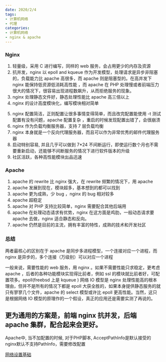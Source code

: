 ```yaml
---
date: 2020/2/4
tags:
- 计算机网络
- 代理
categories:
- 计算机网络
- nginx & apache
---
```

### Nginx

1. 轻量级，采用 C 进行编写，同样的 web 服务，会占用更少的内存及资源
2. 抗并发，nginx 以 epoll and kqueue 作为开发模型，处理请求是异步非阻塞的，负载能力比 apache 高很多，而 apache 则是阻塞型的。在高并发下 nginx 能保持低资源低消耗高性能 ，而 apache 在 PHP 处理慢或者前端压力很大的情况下，很容易出现进程数飙升，从而拒绝服务的现象。
3. nginx 处理静态文件好，静态处理性能比 apache 高三倍以上
4. nginx 的设计高度模块化，编写模块相对简单
<!-- more -->
5. nginx 配置简洁，正则配置让很多事情变得简单，而且改完配置能使用 -t 测试配置有没有问题，apache 配置复杂 ，重启的时候发现配置出错了，会很崩溃
6. nginx 作为负载均衡服务器，支持 7 层负载均衡
7. nginx 本身就是一个反向代理服务器，而且可以作为非常优秀的邮件代理服务器
8. 启动特别容易, 并且几乎可以做到 7*24 不间断运行，即使运行数个月也不需要重新启动，还能够不间断服务的情况下进行软件版本的升级
9. 社区活跃，各种高性能模块出品迅速

### Apache

1. apache 的 rewrite 比 nginx 强大，在 rewrite 频繁的情况下，用 apache
2. apache 发展到现在，模块超多，基本想到的都可以找到
3. apache 更为成熟，少 bug ，nginx 的 bug 相对较多
4. apache 超稳定
5. apache 对 PHP 支持比较简单，nginx 需要配合其他后端用
6. apache 在处理动态请求有优势，nginx 在这方面是鸡肋，一般动态请求要 apache 去做，nginx 适合静态和反向。
7. apache 仍然是目前的主流，拥有丰富的特性，成熟的技术和开发社区

### 总结

两者最核心的区别在于 apache 是同步多进程模型，一个连接对应一个进程，而 nginx 是异步的，多个连接（万级别）可以对应一个进程

一般来说，需要性能的 web 服务，用 nginx 。如果不需要性能只求稳定，更考虑 apache ，后者的各种功能模块实现得比前者，例如 ssl 的模块就比前者好，可配置项多。epoll(freebsd 上是 kqueue ) 网络 IO 模型是 nginx 处理性能高的根本理由，但并不是所有的情况下都是 epoll 大获全胜的，如果本身提供静态服务的就只有寥寥几个文件，apache 的 select 模型或许比 epoll 更高性能。当然，这只是根据网络 IO 模型的原理作的一个假设，真正的应用还是需要实测了再说的。

## 更为通用的方案是，前端 nginx 抗并发，后端 apache 集群，配合起来会更好。

Apache中, 当不加配置的时候, 对于PHP脚本, AcceptPathInfo是默认接受的
nginx默认不支持PathInfo，需要修改配置

[网络设置基础](http://anata.me/2018/05/09/写给前端小白看的linux部署基础知识/)



